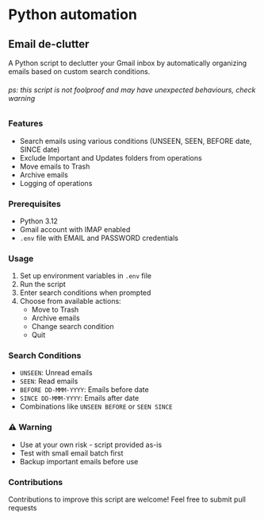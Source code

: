 # Python automation
## Email de-clutter
A Python script to declutter your Gmail inbox by automatically organizing emails based on custom search conditions.
###### ps: this script is not foolproof and may have unexpected behaviours, check warning
### Features
- Search emails using various conditions (UNSEEN, SEEN, BEFORE date, SINCE date)
- Exclude Important and Updates folders from operations
- Move emails to Trash
- Archive emails
- Logging of operations

### Prerequisites
- Python 3.12
- Gmail account with IMAP enabled
- `.env` file with EMAIL and PASSWORD credentials

### Usage
1. Set up environment variables in `.env` file
2. Run the script
3. Enter search conditions when prompted
4. Choose from available actions:
    - Move to Trash
    - Archive emails
    - Change search condition
    - Quit

### Search Conditions
- `UNSEEN`: Unread emails
- `SEEN`: Read emails
- `BEFORE DD-MMM-YYYY`: Emails before date
- `SINCE DD-MMM-YYYY`: Emails after date
- Combinations like `UNSEEN BEFORE` or `SEEN SINCE`

### ⚠️ Warning
- Use at your own risk - script provided as-is
- Test with small email batch first
- Backup important emails before use

### Contributions
Contributions to improve this script are welcome! Feel free to submit pull requests
